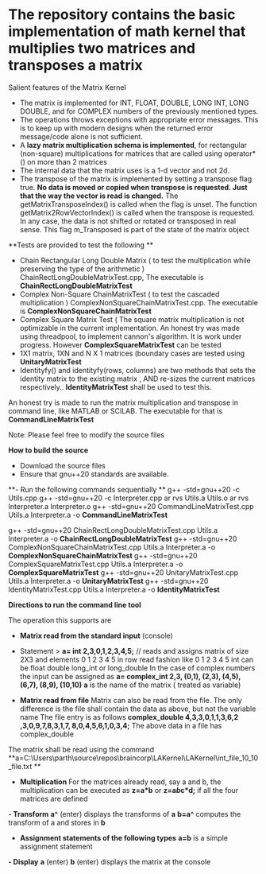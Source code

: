 # The repository contains the basic implementation of math kernel that multiplies two matrices and transposes a matrix

Salient features of the Matrix Kernel

- The matrix is implemented for INT, FLOAT, DOUBLE, LONG INT, LONG DOUBLE, and for COMPLEX numbers of the previously mentioned types.
- The operations throws exceptions with appropriate error messages. This is to keep up with modern designs when the returned error message/code alone is not sufficient.
- A **lazy matrix multiplication schema is implemented**, for rectangular (non-square) multiplications for matrices that are called using operator*() on more than 2 matrices
- The internal data that the matrix uses is a 1-d vector and not 2d.
- The transpose of the matrix is implemented by setting a transpose flag true. **No data is moved or copied when transpose is requested. Just that the way the vector<numbers> is read is changed.** The getMatrixTransposeIndex() is called when the flag is unset. The function getMatrix2RowVectorIndex() is called when the transpose is requested. In any case, the data is not shifted or rotated or transposed in real sense. This flag m_Transposed is part of the state of the matrix object

**Tests are provided to test the following
**
- Chain Rectangular Long Double Matrix ( to test the multiplication while preserving the type of the arithmetic ) ChainRectLongDoubleMatrixTest.cpp, The executable is **ChainRectLongDoubleMatrixTest**
- Complex Non-Square ChainMatrixTest ( to test the cascaded multiplication ) ComplexNonSquareChainMatrixTest.cpp. The executable is **ComplexNonSquareChainMatrixTest**
- Complex Square Matrix Test ( The square matrix multiplication is not optimizable in the current implementation. An honest try was made using threadpool, to implement cannon's algorithm. It is work under progress. However **ComplexSquareMatrixTest** can be tested
- 1X1 matrix, 1XN and N X 1 matrices (boundary cases are tested using **UnitaryMatrixTest**
- Identityfy() and identityfy(rows, columns) are two methods that sets the identity matrix to the existing matrix , AND re-sizes the current matrices respectively.. **IdentityMatrixTest** shall be used to test this.

An honest try is made to run the matrix multiplication and transpose in command line, like MATLAB or SCILAB. The executable for that is **CommandLineMatrixTest**

Note: Please feel free to modify the source files

**How to build the source**

- Download the source files
- Ensure that gnu++20 standards are available.

**- Run the following commands sequentially
**
   g++ -std=gnu++20 -c Utils.cpp
   g++ -std=gnu++20 -c Interpreter.cpp
   ar rvs Utils.a Utils.o
   ar rvs Interpreter.a Interpreter.o
   g++ -std=gnu++20 CommandLineMatrixTest.cpp  Utils.a Interpreter.a -o **CommandLineMatrixTest**

   g++ -std=gnu++20 ChainRectLongDoubleMatrixTest.cpp Utils.a Interpreter.a -o **ChainRectLongDoubleMatrixTest**
   g++ -std=gnu++20 ComplexNonSquareChainMatrixTest.cpp  Utils.a Interpreter.a -o **ComplexNonSquareChainMatrixTest**
   g++ -std=gnu++20 ComplexSquareMatrixTest.cpp  Utils.a Interpreter.a -o **ComplexSquareMatrixTest**
   g++ -std=gnu++20 UnitaryMatrixTest.cpp  Utils.a Interpreter.a -o **UnitaryMatrixTest**
   g++ -std=gnu++20 IdentityMatrixTest.cpp  Utils.a Interpreter.a -o **IdentityMatrixTest**
   
   
   
**Directions to run the command line tool**

The operation this supports are 
- **Matrix read from the standard input** (console)
- Statement > **a= int 2,3,0,1,2,3,4,5;** // reads and assigns matrix of size 2X3 and elements 0 1 2 3 4 5 in row read fashion like 
  0 1 2
  3 4 5
  int can be float double long_int or long_double
  In the case of complex numbers the input can be assigned as 
  **a= complex_int 2,3, (0,1), (2,3), (4,5), (6,7), (8,9), (10,10)**
  **a** is the name of the matrix ( treated as variable)
  
  
- **Matrix read from file**
Matrix can also be read from the file. The only difference is the file shall contain the data as above, but not the variable name
The file entry is as follows 
**complex_double 4,3,3,0,1,1,3,6,2
,3,0,9,7,8,3,1,7,
8,0,4,5,6,1,0,3,4;**
The above data in a file has complex_double

The matrix shall be read using the command **a=C:\Users\parth\source\repos\braincorp\LAKernel\LAKernel\int_file_10_10_file.txt
**

- **Multiplication**
For the matrices already read, say a and b,
the multiplication can be executed as **z=a*b**
or **z=a*b*c*d;** if all the four matrices are defined


**- Transform**
**a^** (enter) displays the transforms of **a**
**b=a^** computes the transform of a and stores in **b**


- **Assignment statements of the following types**
**a=b** is a simple assignment statement


**- Display**
**a** (enter)
**b** (enter)
displays the matrix at the console

